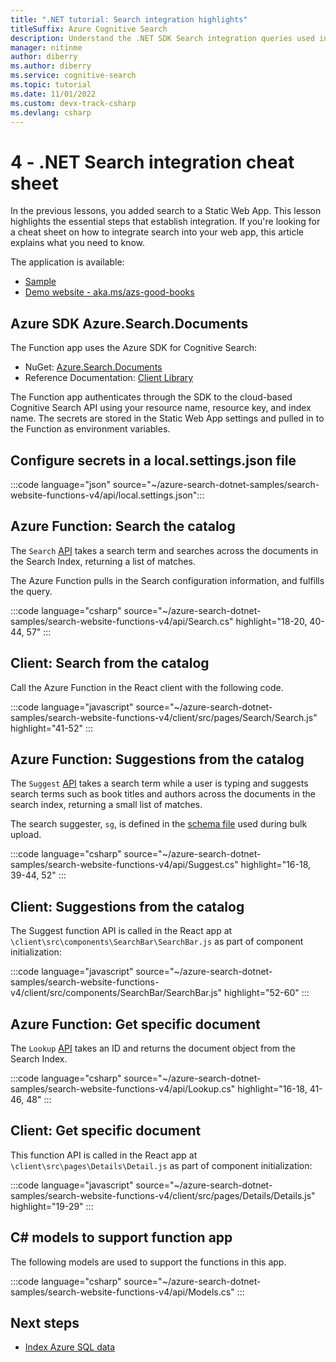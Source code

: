 ```yaml
---
title: ".NET tutorial: Search integration highlights"
titleSuffix: Azure Cognitive Search
description: Understand the .NET SDK Search integration queries used in the Search-enabled website with this cheat sheet.
manager: nitinme
author: diberry
ms.author: diberry
ms.service: cognitive-search
ms.topic: tutorial
ms.date: 11/01/2022
ms.custom: devx-track-csharp
ms.devlang: csharp
---
```


# 4 - .NET Search integration cheat sheet

In the previous lessons, you added search to a Static Web App. This lesson highlights the essential steps that establish integration. If you're looking for a cheat sheet on how to integrate search into your web app, this article explains what you need to know.

The application is available: 
* [Sample](https://github.com/azure-samples/azure-search-dotnet-samples/tree/master/search-website-functions-v4)
* [Demo website - aka.ms/azs-good-books](https://aka.ms/azs-good-books)

## Azure SDK Azure.Search.Documents

The Function app uses the Azure SDK for Cognitive Search:

* NuGet: [Azure.Search.Documents](https://www.nuget.org/packages/Azure.Search.Documents/)
* Reference Documentation: [Client Library](/dotnet/api/overview/azure/search)

The Function app authenticates through the SDK to the cloud-based Cognitive Search API using your resource name, resource key, and index name. The secrets are stored in the Static Web App settings and pulled in to the Function as environment variables. 

## Configure secrets in a local.settings.json file

:::code language="json" source="~/azure-search-dotnet-samples/search-website-functions-v4/api/local.settings.json":::

## Azure Function: Search the catalog

The `Search` [API](https://github.com/Azure-Samples/azure-search-dotnet-samples/blob/master/search-website-functions-v4/api/Search.cs) takes a search term and searches across the documents in the Search Index, returning a list of matches. 

The Azure Function pulls in the Search configuration information, and fulfills the query.

:::code language="csharp" source="~/azure-search-dotnet-samples/search-website-functions-v4/api/Search.cs" highlight="18-20, 40-44, 57" :::

## Client: Search from the catalog

Call the Azure Function in the React client with the following code. 

:::code language="javascript" source="~/azure-search-dotnet-samples/search-website-functions-v4/client/src/pages/Search/Search.js" highlight="41-52" :::

## Azure Function: Suggestions from the catalog

The `Suggest` [API](https://github.com/Azure-Samples/azure-search-dotnet-samples/blob/master/search-website-functions-v4/api/Suggest.cs) takes a search term while a user is typing and suggests search terms such as book titles and authors across the documents in the search index, returning a small list of matches. 

The search suggester, `sg`, is defined in the [schema file](https://github.com/Azure-Samples/azure-search-dotnet-samples/blob/master/search-website-functions-v4/bulk-insert/BookSearchIndex.cs) used during bulk upload.

:::code language="csharp" source="~/azure-search-dotnet-samples/search-website-functions-v4/api/Suggest.cs" highlight="16-18, 39-44, 52" :::

## Client: Suggestions from the catalog

The Suggest function API is called in the React app at `\client\src\components\SearchBar\SearchBar.js` as part of component initialization:

:::code language="javascript" source="~/azure-search-dotnet-samples/search-website-functions-v4/client/src/components/SearchBar/SearchBar.js" highlight="52-60" :::

## Azure Function: Get specific document 

The `Lookup` [API](https://github.com/Azure-Samples/azure-search-dotnet-samples/blob/master/search-website-functions-v4/api/Lookup.cs) takes an ID and returns the document object from the Search Index. 

:::code language="csharp" source="~/azure-search-dotnet-samples/search-website-functions-v4/api/Lookup.cs" highlight="16-18, 41-46, 48" :::

## Client: Get specific document 

This function API is called in the React app at `\client\src\pages\Details\Detail.js` as part of component initialization:

:::code language="javascript" source="~/azure-search-dotnet-samples/search-website-functions-v4/client/src/pages/Details/Details.js" highlight="19-29" :::

## C# models to support function app

The following models are used to support the functions in this app.

:::code language="csharp" source="~/azure-search-dotnet-samples/search-website-functions-v4/api/Models.cs" :::

## Next steps

* [Index Azure SQL data](search-indexer-tutorial.md)
